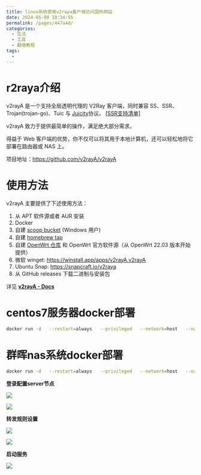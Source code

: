 ```yaml
---
title: linux系统使用v2raya客户端访问国外网站
date: 2024-05-08 18:34:55
permalink: /pages/447a4d/
categories:
  - 生活
  - 工具
  - 翻墙教程
tags:
  - 
---
```


# r2raya介绍

v2rayA 是一个支持全局透明代理的 V2Ray 客户端，同时兼容 SS、SSR、Trojan(trojan-go)、Tuic 与 [Juicity](https://github.com/juicity)协议。 [[SSR支持清单]](https://github.com/v2rayA/dist/shadowsocksR/blob/master/README.md#ss-encrypting-algorithm)

v2rayA 致力于提供最简单的操作，满足绝大部分需求。

得益于 Web 客户端的优势，你不仅可以将其用于本地计算机，还可以轻松地将它部署在路由器或 NAS 上。

项目地址：https://github.com/v2rayA/v2rayA

# 使用方法

v2rayA 主要提供了下述使用方法：

1. 从 APT 软件源或者 AUR 安装
2. Docker
3. 自建 [scoop bucket](https://github.com/v2rayA/v2raya-scoop) (Windows 用户)
4. 自建 [homebrew tap](https://github.com/v2rayA/homebrew-v2raya)
5. 自建 [OpenWrt 仓库](https://github.com/v2rayA/v2raya-openwrt) 和 OpenWrt 官方软件源（从 OpenWrt 22.03 版本开始提供）
6. 微软 winget: https://winstall.app/apps/v2rayA.v2rayA
7. Ubuntu Snap: https://snapcraft.io/v2raya
8. 从 GitHub releases 下载二进制与安装包

详见 [**v2rayA - Docs**](https://v2raya.org/docs/prologue/introduction/)

# centos7服务器docker部署

```bash
docker run -d   --restart=always   --privileged   --network=host   --name v2raya   -e V2RAYA_LOG_FILE=/tmp/v2raya.log   -e V2RAYA_V2RAY_BIN=/usr/local/bin/v2ray   -e V2RAYA_NFTABLES_SUPPORT=off   -e IPTABLES_MODE=legacy   -v /lib/modules:/lib/modules:ro   mzz2017/v2raya017/v2raya
```

# 群晖nas系统docker部署

```bash
docker run -d   --restart=always   --privileged   --network=host   --name v2raya   -e V2RAYA_LOG_FILE=/tmp/v2raya.log   -e V2RAYA_V2RAY_BIN=/usr/local/bin/v2ray   -e V2RAYA_NFTABLES_SUPPORT=off   -e IPTABLES_MODE=legacy   -v /lib/modules:/lib/modules:ro   -v /volume1/docker/v2raya/etc/resolv.conf:/etc/resolv.conf   -v /volume1/docker/v2raya/etc:/etc/v2raya   mzz2017/v2raya:v2.2.4.3
```

**登录配置server节点**

![](http://pic.zzppjj.top/LightPicture/2024/05/63607d60fe81cac4.jpg)

![](http://pic.zzppjj.top/LightPicture/2024/05/53655cca4ee90459.jpg)

**转发规则设置**

![](http://pic.zzppjj.top/LightPicture/2024/05/6a4524eafbf65e73.jpg)

![](http://pic.zzppjj.top/LightPicture/2024/05/8d268fad0814e742.jpg)

**启动服务**

![](http://pic.zzppjj.top/LightPicture/2024/05/45efb3ab09d773b2.jpg)
